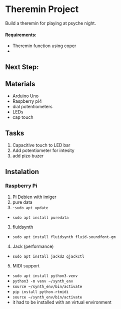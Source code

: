 # Theremin Project
Build a theremin for playing at psyche night.  
#### Requirements:
- Theremin function using coper
- 

## Next Step:


## Materials
- Arduino Uno
- Raspberry pi4
- dial potentiometers
- LEDs
- cap touch

## Tasks
1. Capacitive touch to LED bar
2. Add potentiometer for intesity
3. add pizo buzer

## Instalation
### Raspberry Pi
1. Pi Debien with imiger
2. pure data
3. -`sudo apt update`
  - `sudo apt install puredata`
3. fluidsynth
  - `sudo apt install fluidsynth fluid-soundfont-gm`
4. Jack (performance)
  - `sudo apt install jackd2 qjackctl`
5. MIDI support
  - `sudo apt install python3-venv`
  - `python3 -m venv ~/synth_env`
  - `source ~/synth_env/bin/activate`
  - `pip install python-rtmidi`
  - `source ~/synth_env/bin/activate`
  - it had to be installed with an virtual environment
